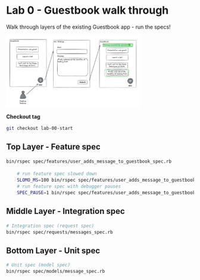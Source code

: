 # Lab 0 - Guestbook walk through

Walk through layers of the existing Guestbook app - run the specs!

<img
  src="./public/images/lab_00_basic_guestbook.png"
  alt="basic guestbook"
  width="360"
/>

**Checkout tag**

```sh
git checkout lab-00-start
```

## Top Layer - Feature spec

```sh
bin/rspec spec/features/user_adds_message_to_guestbook_spec.rb

    # run feature spec slowed down
    SLOMO_MS=100 bin/rspec spec/features/user_adds_message_to_guestbook_spec.rb
    # run feature spec with debugger pauses
    SPEC_PAUSE=1 bin/rspec spec/features/user_adds_message_to_guestbook_spec.rb
```

## Middle Layer - Integration spec

```sh
# Integration spec (request spec)
bin/rspec spec/requests/messages_spec.rb
```

## Bottom Layer - Unit spec

```sh
# Unit spec (model spec)
bin/rspec spec/models/message_spec.rb
```
